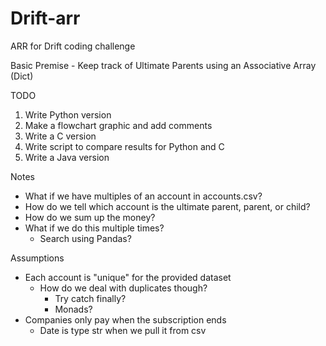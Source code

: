 # Drift-arr
ARR for Drift coding challenge

Basic Premise - Keep track of Ultimate Parents using an Associative Array (Dict)

TODO
1) Write Python version
2) Make a flowchart graphic and add comments
3) Write a C version
4) Write script to compare results for Python and C
5) Write a Java version

Notes
- What if we have multiples of an account in accounts.csv?
- How do we tell which account is the ultimate parent, parent, or child?
- How do we sum up the money?
- What if we do this multiple times?
    - Search using Pandas?

Assumptions
- Each account is "unique" for the provided dataset
    - How do we deal with duplicates though?
        - Try catch finally?
        - Monads?
- Companies only pay when the subscription ends
    - Date is type str when we pull it from csv